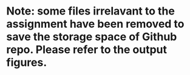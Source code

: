 # Note: some files irrelavant to the assignment have been removed to save the storage space of Github repo. Please refer to the output figures.